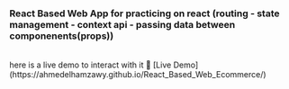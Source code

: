 
<h3>React Based Web App for practicing on react (routing - state management - context api - passing data between componenents(props))</h3>
<br/>
here is a live demo to interact with it 🔗 [Live Demo](https://ahmedelhamzawy.github.io/React_Based_Web_Ecommerce/)
